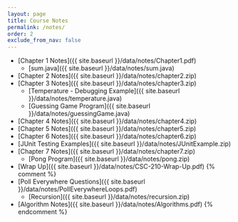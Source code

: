 ```yaml
---
layout: page
title: Course Notes 
permalink: /notes/
order: 2
exclude_from_nav: false
---
```

* [Chapter 1 Notes]({{ site.baseurl }}/data/notes/Chapter1.pdf)
    - [sum.java]({{ site.baseurl }}/data/notes/sum.java)
* [Chapter 2 Notes]({{ site.baseurl }}/data/notes/chapter2.zip)
* [Chapter 3 Notes]({{ site.baseurl }}/data/notes/chapter3.zip)
    * [Temperature - Debugging Example]({{ site.baseurl }}/data/notes/temperature.java)
    * [Guessing Game Program]({{ site.baseurl }}/data/notes/guessingGame.java)
* [Chapter 4 Notes]({{ site.baseurl }}/data/notes/chapter4.zip)
* [Chapter 5 Notes]({{ site.baseurl }}/data/notes/chapter5.zip)
* [Chapter 6 Notes]({{ site.baseurl }}/data/notes/chapter6.zip)
* [JUnit Testing Examples]({{ site.baseurl }}/data/notes/JUnitExample.zip)
* [Chapter 7 Notes]({{ site.baseurl }}/data/notes/chapter7.zip)
	* [Pong Program]({{ site.baseurl }}/data/notes/pong.zip)
* [Wrap Up]({{ site.baseurl }}/data/notes/CSC-210-Wrap-Up.pdf)
{% comment %}
* [Poll Everywhere Questions]({{ site.baseurl }}/data/notes/PollEverywhereLoops.pdf)
    * [Recursion]({{ site.baseurl }}/data/notes/recursion.zip)
* [Algorithm Notes]({{ site.baseurl }}/data/notes/Algorithms.pdf)
{% endcomment %}
